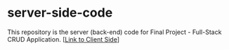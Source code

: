 # server-side-code

This repository is the server (back-end) code for Final Project - Full-Stack CRUD Application.
[[Link to Client Side](https://github.com/thomasyu21/final-project-client)]